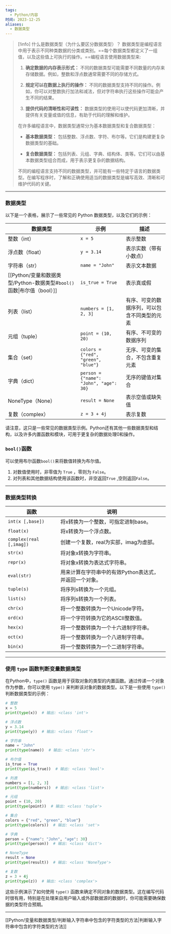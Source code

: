 ```yaml
---
tags:
  - Python/内容
时间: 2023-12-25
aliases:
  - 数据类型
---
```

>[!info] 什么是数据类型（为什么要区分数据类型）？
>数据类型是编程语言中用于表示不同种类数据的分类或类别。==每个数据类型都定义了一组值，以及这些值上可执行的操作。==编程语言使用数据类型来:
>
>1. **确定数据的内存表示形式：** 不同的数据类型可能需要不同数量的内存来存储数据。例如，整数和浮点数通常需要不同的存储方式。
>
>2. **规定可以在数据上执行的操作：** 不同的数据类型支持不同的操作。例如，你可以对整数执行加法和减法，但对字符串执行这些操作可能会产生不同的结果。
>
>3. **提供代码的清晰性和可读性：** 数据类型的使用可以使代码更加清晰，并提供有关变量或值的信息，有助于代码的理解和维护。
>
>在许多编程语言中，数据类型通常分为基本数据类型和复合数据类型：
>
>- **基本数据类型：** 包括整数、浮点数、字符、布尔等。它们是构建更复杂数据类型的基础。
>
>- **复合数据类型：** 包括列表、元组、字典、结构体、类等。它们可以由基本数据类型组合而成，用于表示更复杂的数据结构。
>
>不同的编程语言支持不同的数据类型，并可能有一些特定于语言的数据类型。在编写程序时，了解和正确使用适当的数据类型是编写高效、清晰和可维护代码的关键。

---
### 数据类型
以下是一个表格，展示了一些常见的 Python 数据类型，以及它们的示例：

| 数据类型                                                 | 示例                                     | 描述                     |
| ---------------------------------------------------- | -------------------------------------- | ---------------------- |
| 整数（int）                                              | `x = 5`                                | 表示整数                   |
| 浮点数（float）                                           | `y = 3.14`                             | 表示实数（带有小数点）            |
| 字符串（str）                                             | `name = "John"`                        | 表示文本数据                 |
| [[Python/变量和数据类型/Python-数据类型#`bool()`函数\|布尔值（bool）]] | `is_true = True`                       | 表示真或假                  |
| 列表（list）                                             | `numbers = [1, 2, 3]`                  | 有序、可变的数据序列，可以包含不同类型的元素 |
| 元组（tuple）                                            | `point = (10, 20)`                     | 有序、不可变的数据序列            |
| 集合（set）                                              | `colors = {"red", "green", "blue"}`    | 无序、可变的集合，不包含重复元素       |
| 字典（dict）                                             | `person = {"name": "John", "age": 30}` | 无序的键值对集合               |
| NoneType（None）                                       | `result = None`                        | 表示空值或缺失值               |
| 复数（complex）                                          | `z = 3 + 4j`                           | 表示复数                   |

请注意，这只是一些常见的数据类型示例。Python还有其他一些数据类型和结构，以及许多内置函数和模块，可用于更复杂的数据处理0和操作。

### `bool()`函数
可以使用布尔函数`bool()`来将数值转换为布尔值。
1. 对数值使用时，非零值为 `True` ，零则为 `False`。
2. 对列表和其他数据结构使用该函数时，非空返回`True` ,空则返回`False`。


---
### 数据类型转换

| 函数                      | 说明                             |
| ----------------------- | ------------------------------ |
| `int(x [,base])`        | 将x转换为一个整数，可指定进制base。           |
| `float(x)`              | 将x转换为一个浮点数。                    |
| `complex(real [,imag])` | 创建一个复数，real为实部，imag为虚部。        |
| `str(x)`                | 将对象x转换为字符串。                    |
| `repr(x)`               | 将对象x转换为表达式字符串。                 |
| `eval(str)`             | 用来计算在字符串中的有效Python表达式，并返回一个对象。 |
| `tuple(s)`              | 将序列s转换为一个元组。                   |
| `list(s)`               | 将序列s转换为一个列表。                   |
| `chr(x)`                | 将一个整数转换为一个Unicode字符。           |
| `ord(x)`                | 将一个字符转换为它的ASCII整数值。            |
| `hex(x)`                | 将一个整数转换为一个十六进制字符串。             |
| `oct(x)`                | 将一个整数转换为一个八进制字符串。              |
| `bin(x)`                | 将一个整数转换为一个二进制字符串。              |

---
### 使用 `type` 函数判断变量数据类型

在Python中，`type()` 函数是用于获取对象的类型的内置函数。通过传递一个对象作为参数，你可以使用 `type()` 来判断该对象的数据类型。以下是一些使用 `type()` 判断数据类型的示例：

```python
# 整数
x = 5
print(type(x))  # 输出: <class 'int'>

# 浮点数
y = 3.14
print(type(y))  # 输出: <class 'float'>

# 字符串
name = "John"
print(type(name))  # 输出: <class 'str'>

# 布尔值
is_true = True
print(type(is_true))  # 输出: <class 'bool'>

# 列表
numbers = [1, 2, 3]
print(type(numbers))  # 输出: <class 'list'>

# 元组
point = (10, 20)
print(type(point))  # 输出: <class 'tuple'>

# 集合
colors = {"red", "green", "blue"}
print(type(colors))  # 输出: <class 'set'>

# 字典
person = {"name": "John", "age": 30}
print(type(person))  # 输出: <class 'dict'>

# NoneType
result = None
print(type(result))  # 输出: <class 'NoneType'>

# 复数
z = 3 + 4j
print(type(z))  # 输出: <class 'complex'>
```

这些示例演示了如何使用 `type()` 函数来确定不同对象的数据类型。这在编写代码时很有用，特别是在处理来自用户输入或外部数据源的数据时，你可能需要确保数据的类型符合预期。

---
[[Python/变量和数据类型/判断输入字符串中包含的字符类型的方法|判断输入字符串中包含的字符类型的方法]]